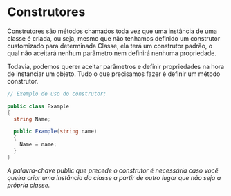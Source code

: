 # Construtores

Construtores são métodos chamados toda vez que uma instância de uma classe é criada, ou seja, mesmo que não tenhamos definido um construtor customizado para determinada Classe, ela terá um construtor padrão, o qual não aceitará nenhum parâmetro nem definirá nenhuma propriedade.

Todavia, podemos querer aceitar parâmetros e definir propriedades na hora de instanciar um objeto. Tudo o que precisamos fazer é definir um método construtor.

```csharp
// Exemplo de uso do construtor;

public class Example
{
  string Name;

  public Example(string name)
  {
    Name = name;
  }
}

```

*_A palavra-chave public que precede o construtor é necessária caso você queira criar uma instância da classe a partir de outro lugar que não seja a própria classe._*

